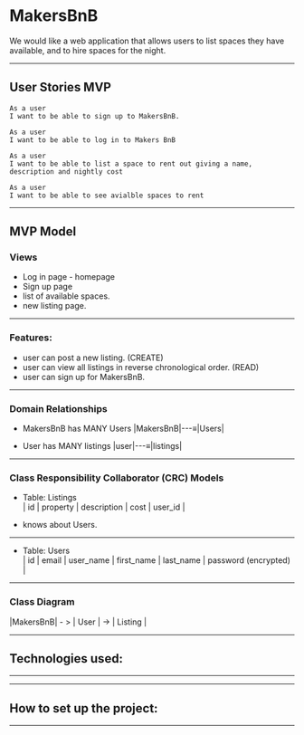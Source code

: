 # MakersBnB

We would like a web application that allows users to list spaces they have available, and to hire spaces for the night.

-------

## User Stories MVP
```
As a user 
I want to be able to sign up to MakersBnB.

As a user 
I want to be able to log in to Makers BnB

As a user 
I want to be able to list a space to rent out giving a name, description and nightly cost

As a user 
I want to be able to see avialble spaces to rent 
```
-----

## MVP Model
### Views
- Log in page - homepage
- Sign up page 
- list of available spaces.
- new listing page.

-----

### Features:
- user can post a new listing. (CREATE)
- user can view all listings in reverse chronological order. (READ)
- user can sign up for MakersBnB.

-----

### Domain Relationships
- MakersBnB has MANY Users
|MakersBnB|---≡|Users|  

- User has MANY listings
|user|---≡|listings|  

------

### Class Responsibility Collaborator (CRC) Models

- Table: Listings  
| id |  property  | description | cost | user_id |  
  
- knows about Users.
------

- Table: Users  
| id | email | user_name | first_name | last_name | password (encrypted) |  
 
------

### Class Diagram

|MakersBnB| - > | User | -> | Listing |  

------

 ## Technologies used:
 
------

------
## How to set up the project:

------
